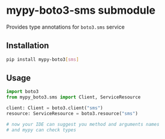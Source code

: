# mypy-boto3-sms submodule

Provides type annotations for `boto3.sms` service

## Installation

```bash
pip install mypy-boto3[sms]
```

## Usage

```python
import boto3
from mypy_boto3.sms import Client, ServiceResource

client: Client = boto3.client("sms")
resource: ServiceResource = boto3.resource("sms")

# now your IDE can suggest you method and arguments names
# and mypy can check types
```

